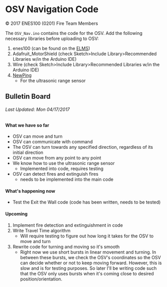 # OSV Navigation Code
&copy; 2017 ENES100 (0201) Fire Team Members

The `OSV_Nav.ino` contains the code for the OSV. Add the following necessary libraries before uploading to OSV:
1. enes100 (can be found on the [ELMS](https://myelms.umd.edu/courses/1223708/files/folder/Arduino%20Files))
2. Adafruit_MotorShield (check Sketch>Include Library>Recommended Libraries w/in
    the Arduino IDE)
3. Wire (check Sketch>Include Library>Recommended Libraries w/in
    the Arduino IDE)
4. [NewPing](https://bitbucket.org/teckel12/arduino-new-ping/downloads/)
    * For the ultrasonic range sensor

## Bulletin Board
###### *Last Updated:  Mon 04/17/2017*

#### What we have so far
* OSV can move and turn
* OSV can communicate with command
* The OSV can turn towards any specified direction, regardless of its initial direction
* OSV can move from any point to any point
* We know how to use the ultrasonic range sensor
    * Implemented into code, requires testing
* OSV can detect fires and extinguish fires
    * needs to be implemented into the main code

#### What's happening now
* Test the Exit the Wall code (code has been written, needs to be tested)

#### Upcoming
1. Implement fire detection and extinguishment in code
2. Write Travel Time algorithm
    * Will require testing to figure out how long it takes for the OSV to move and turn
3. Rewrite code for turning and moving so it's smooth
    * Right now we use short bursts in linear movement and turning. In between these bursts,
    we check the OSV's coordinates so the OSV can decide whether or not to keep moving forward.
    However, this is slow and is for testing purposes. So later I'll be writing code such that
    the OSV only uses bursts when it's coming close to desired position/orientation.
